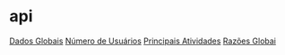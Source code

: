 # api
  [Dados Globais](https://raw.githubusercontent.com/kaon15/api/refs/heads/main/dados-globais.json)
     [Número de Usuários](https://raw.githubusercontent.com/kaon15/api/refs/heads/main/numero-usuarios.json)
        [Principais Atividades](https://raw.githubusercontent.com/kaon15/api/refs/heads/main/principais-atividades.json)
          [Razões Globai](https://raw.githubusercontent.com/kaon15/api/refs/heads/main/razoes-globais.json)
